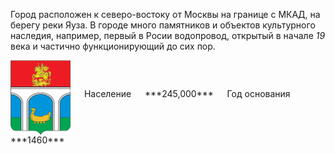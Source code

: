 <!--2021-10-19 00:40:04-->
Город расположен к северо-востоку от Москвы на границе с МКАД, на берегу реки Яуза.
В городе много памятников и объектов культурного наследия, например, первый в Росии водопровод,
открытый в начале *19* века и частично функционирующий до сих пор.

<span class="dt">
  <img src="Mytishchi.png" align="middle" width="96px"> &emsp; 
<span class="dtc">
  Население &emsp; ***245,000*** &emsp;
  Год&nbsp;основания &emsp; ***1460***
</span>
</span>